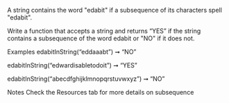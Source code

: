 A string contains the word "edabit" if a subsequence of its characters spell "edabit".

Write a function that accepts a string and returns “YES” if the string contains a subsequence of the word edabit or "NO" if it does not.

Examples
edabitInString(“eddaaabt”) ➞ “NO”

edabitInString(“edwardisabletodoit”) ➞ “YES”

edabitInString(“abecdfghijklmnopqrstuvwxyz”) ➞ “NO”

Notes
Check the Resources tab for more details on subsequence